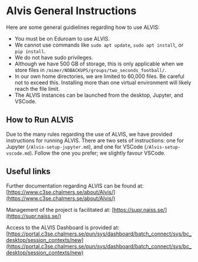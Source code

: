 # Alvis General Instructions
Here are some general guidielines regarding how to use ALVIS:
* You must be on Eduroam to use ALVIS.
* We cannot use commands like `sudo apt update`, `sudo apt install`, or `pip install`.
* We do not have sudo privileges.
* Although we have 500 GB of storage, this is only applicable when we store files in `/mimer/NOBACKUPS/groups/two_seconds_football/`.
* In our own home directories, we are limited to 60,000 files. Be careful not to exceed this. Installing more than one virtual environment will likely reach the file limit.
* The ALVIS instances can be launched from the desktop, Jupyter, and VSCode.

## How to Run ALVIS
Due to the many rules regarding the use of ALVIS, we have provided instructions for running ALVIS. There are two sets of instructions: one for Jupyter (`/Alvis-setup-jupyter.md`), and one for VSCode (`/Alvis-setup-vscode.md`). Follow the one you prefer; we slightly favour VSCode.

## Useful links
Further documentation regarding ALVIS can be found at:
[https://www.c3se.chalmers.se/about/Alvis/](https://www.c3se.chalmers.se/about/Alvis/)

Management of the project is facilitated at:
[https://supr.naiss.se/](https://supr.naiss.se/)

Access to the ALVIS Dashboard is provided at:
[https://portal.c3se.chalmers.se/pun/sys/dashboard/batch_connect/sys/bc_desktop/session_contexts/new](https://portal.c3se.chalmers.se/pun/sys/dashboard/batch_connect/sys/bc_desktop/session_contexts/new)
